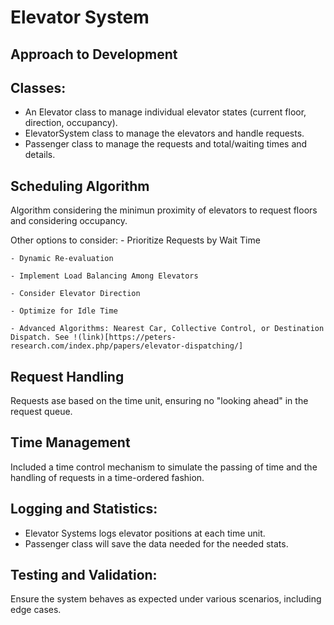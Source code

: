 # Elevator System

## Approach to Development
## Classes:
- An Elevator class to manage individual elevator states (current floor, direction, occupancy).
- ElevatorSystem class to manage the elevators and handle requests.
- Passenger class to manage the requests and total/waiting times and details.

## Scheduling Algorithm

Algorithm considering the minimun proximity of elevators to request floors and considering occupancy.

Other options to consider:
	- Prioritize Requests by Wait Time

	- Dynamic Re-evaluation

	- Implement Load Balancing Among Elevators

	- Consider Elevator Direction

	- Optimize for Idle Time

	- Advanced Algorithms: Nearest Car, Collective Control, or Destination Dispatch. See !(link)[https://peters-research.com/index.php/papers/elevator-dispatching/]


## Request Handling

Requests ase based on the time unit, ensuring no "looking ahead" in the request queue.

## Time Management

Included a time control mechanism to simulate the passing of time and the handling of requests in a time-ordered fashion.

## Logging and Statistics:
- Elevator Systems logs elevator positions at each time unit.
- Passenger class will save the data needed for the needed stats.

## Testing and Validation:
Ensure the system behaves as expected under various scenarios, including edge cases.

